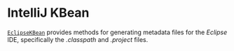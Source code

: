 # IntelliJ KBean

[`EclipseKBean`](https://github.com/jeka-dev/jeka/blob/master/dev.jeka.core/src/main/java/dev/jeka/core/tool/builtins/tooling/ide/EclipseKBean.java) 
provides methods for generating metadata files for the _Eclipse_ IDE, specifically the *.classpath* and *.project* files.

